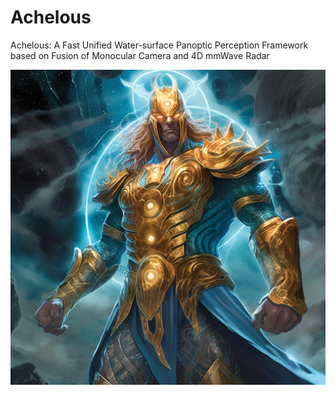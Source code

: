 # Achelous
Achelous: A Fast Unified Water-surface Panoptic Perception Framework based on Fusion of Monocular Camera and 4D mmWave Radar







![Image text](icons/Achelous.png)
